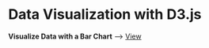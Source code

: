 # Data Visualization with D3.js

**Visualize Data with a Bar Chart** --> [View](https://bar-chart-d3-sr.netlify.app/)
